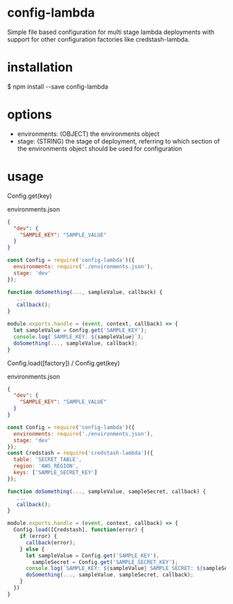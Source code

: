 # config-lambda
Simple file based configuration for multi stage lambda deployments with support for other configuration factories like credstash-lambda.

# installation

 $ npm install --save config-lambda

# options

* environments: (OBJECT) the environments object
* stage: (STRING) the stage of deployment, referring to which section of the environments object should be used for configuration

# usage

Config.get(key)

environments.json
```json
{
  "dev": {
    "SAMPLE_KEY": "SAMPLE_VALUE"
  }
}
```

```javascript
const Config = require('config-lambda')({
  environments: require('./environments.json'),
  stage: 'dev'
});

function doSomething(..., sampleValue, callback) {
   ...
   callback();
}

module.exports.handle = (event, context, callback) => {
  let sampleValue = Config.get('SAMPLE_KEY');
  console.log(`SAMPLE_KEY: ${sampleValue}`);
  doSomething(..., sampleValue, callback);
}
```

Config.load([factory]) / Config.get(key)

environments.json
```json
{
  "dev": {
    "SAMPLE_KEY": "SAMPLE_VALUE"
  }
}
```

```javascript
const Config = require('config-lambda')({
  environments: require('./environments.json'),
  stage: 'dev'
});
const Credstash = require('credstash-lambda')({
  table: 'SECRET_TABLE',
  region: 'AWS_REGION',
  keys: ['SAMPLE_SECRET_KEY']
});

function doSomething(..., sampleValue, sampleSecret, callback) {
   ...
   callback();
}

module.exports.handle = (event, context, callback) => {
  Config.load([Credstash], function(error) {
    if (error) {
      callback(error);
    } else {
      let sampleValue = Config.get('SAMPLE_KEY'),
        sampleSecret = Config.get('SAMPLE_SECRET_KEY');
      console.log(`SAMPLE_KEY: ${sampleValue} SAMPLE_SECRET: ${sampleSecret}`);
      doSomething(..., sampleValue, sampleSecret, callback);
    }
  })
}
```
